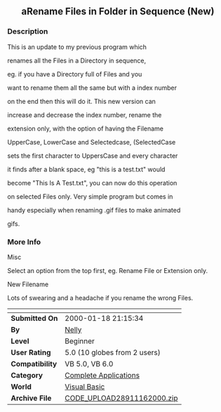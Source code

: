 ﻿<div align="center">

## aRename Files in Folder in Sequence \(New\)


</div>

### Description

This is an update to my previous program which

renames all the Files in a Directory in sequence,

eg. if you have a Directory full of Files and you

want to rename them all the same but with a index number

on the end then this will do it. This new version can

increase and decrease the index number, rename the

extension only, with the option of having the Filename

UpperCase, LowerCase and Selectedcase, (SelectedCase

sets the first character to UppersCase and every character

it finds after a blank space, eg "this is a test.txt" would

become "This Is A Test.txt", you can now do this operation

on selected Files only. Very simple program but comes in

handy especially when renaming .gif files to make animated

gifs.
 
### More Info
 
Misc

Select an option from the top first, eg. Rename File or Extension only.

New Filename

Lots of swearing and a headache if you rename the wrong Files.


<span>             |<span>
---                |---
**Submitted On**   |2000-01-18 21:15:34
**By**             |[Nelly](https://github.com/Planet-Source-Code/PSCIndex/blob/master/ByAuthor/nelly.md)
**Level**          |Beginner
**User Rating**    |5.0 (10 globes from 2 users)
**Compatibility**  |VB 5\.0, VB 6\.0
**Category**       |[Complete Applications](https://github.com/Planet-Source-Code/PSCIndex/blob/master/ByCategory/complete-applications__1-27.md)
**World**          |[Visual Basic](https://github.com/Planet-Source-Code/PSCIndex/blob/master/ByWorld/visual-basic.md)
**Archive File**   |[CODE\_UPLOAD28911162000\.zip](https://github.com/Planet-Source-Code/nelly-arename-files-in-folder-in-sequence-new__1-5516/archive/master.zip)








